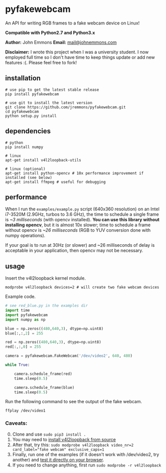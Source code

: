 # pyfakewebcam

An API for writing RGB frames to a fake webcam device on Linux!

**Compatible with Python2.7 and Python3.x**

**Author:** John Emmons
**Email:** mail@johnemmons.com

**Disclaimer:** I wrote this project when I was a university
student. I now employed full time so I don't have time to keep things
update or add new features :(. Please feel free to fork!

## installation

```
# use pip to get the latest stable release
pip install pyfakewebcam

# use git to install the latest version
git clone https://github.com/jremmons/pyfakewebcam.git
cd pyfakewebcam
python setup.py install
```

## dependencies
```
# python
pip install numpy

# linux
apt-get install v4l2loopback-utils

# linux (optional)
apt-get install python-opencv # 10x performance improvement if installed (see below)
apt-get install ffmpeg # useful for debugging
```

## performance

When I run the `examples/example.py` script (640x360 resolution)
on an Intel i7-3520M (2.9GHz, turbos to 3.6 GHz), the time to
schedule a single frame is *~3 milliseconds* (with opencv
installed). **You can use this library without installing opencv**,
but it is almost 10x slower; time to schedule a frame without
opencv is *~26 milliseconds* (RGB to YUV conversion done with
numpy operations).

If your goal is to run at 30Hz (or slower) and ~26 milliseconds of
delay is acceptable in your application, then opencv may not be
necessary.

## usage

Insert the v4l2loopback kernel module.

```
modprobe v4l2loopback devices=2 # will create two fake webcam devices
```

Example code.

```python
# see red_blue.py in the examples dir
import time
import pyfakewebcam
import numpy as np

blue = np.zeros((480,640,3), dtype=np.uint8)
blue[:,:,2] = 255

red = np.zeros((480,640,3), dtype=np.uint8)
red[:,:,0] = 255

camera = pyfakewebcam.FakeWebcam('/dev/video2', 640, 480)

while True:

    camera.schedule_frame(red)
    time.sleep(0.5)

    camera.schedule_frame(blue)
    time.sleep(0.5)
```

Run the following command to see the output of the fake webcam.
```
ffplay /dev/video1
```

### Caveats:
0. Clone and use `sudo pip3 install .`
1. You may need to [install v4l2loopback from source](https://github.com/umlaeute/v4l2loopback)
2. After that, try this: ```sudo modprobe v4l2loopback video_nr=2 card_label="fake webcam" exclusive_caps=1```
3. Finally, run one of the examples (if it doesn't work with /dev/video2, try another) and [test it directly on your browser](https://webrtc.github.io/samples/src/content/devices/input-output/).
4. If you need to change anything, first run ```sudo modprobe -r v4l2loopback```
